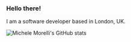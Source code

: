 ### Hello there!

I am a software developer based in London, UK.

![Michele Morelli's GitHub stats](https://github-readme-stats-eosin-beta.vercel.app/api?username=MicheleMorelli&show_icons=true&theme=highcontrast&count_private=true&include_all_commits=true&hide=stars,issues)
